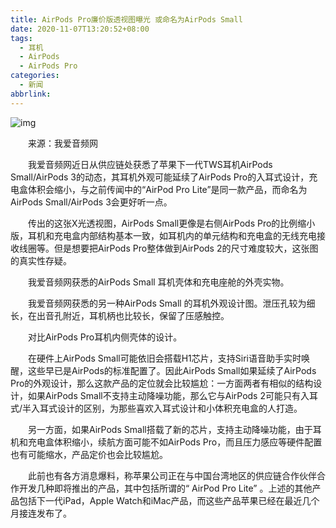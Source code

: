 ```yaml
---
title: AirPods Pro廉价版透视图曝光 或命名为AirPods Small
date: 2020-11-07T13:20:52+08:00
tags:
  - 耳机
  - AirPods
  - AirPods Pro
categories:
  - 新闻
abbrlink:
---
```


![img](https://cdn.jsdelivr.net/gh/yakeing/Documentation@main/Hexo/images/769d-kcpxnwv4360801.png)

　　来源：我爱音频网

　　我爱音频网近日从供应链处获悉了苹果下一代TWS耳机AirPods Small/AirPods 3的动态，其耳机外观可能延续了AirPods Pro的入耳式设计，充电盒体积会缩小，与之前传闻中的“AirPod Pro Lite”是同一款产品，而命名为AirPods Small/AirPods 3会更好听一点。

　　传出的这张X光透视图，AirPods Small更像是右侧AirPods Pro的比例缩小版，耳机和充电盒内部结构基本一致，如耳机内的单元结构和充电盒的无线充电接收线圈等。但是想要把AirPods Pro整体做到AirPods 2的尺寸难度较大，这张图的真实性存疑。

　　我爱音频网获悉的AirPods Small 耳机壳体和充电座舱的外壳实物。

　　我爱音频网获悉的另一种AirPods Small 的耳机外观设计图。泄压孔较为细长，在出音孔附近，耳机柄也比较长，保留了压感触控。

　　对比AirPods Pro耳机内侧壳体的设计。

　　在硬件上AirPods Small可能依旧会搭载H1芯片，支持Siri语音助手实时唤醒，这些早已是AirPods的标准配置了。因此AirPods Small如果延续了AirPods Pro的外观设计，那么这款产品的定位就会比较尴尬：一方面两者有相似的结构设计，如果AirPods Small不支持主动降噪功能，那么它与AirPods 2可能只有入耳式/半入耳式设计的区别，为那些喜欢入耳式设计和小体积充电盒的人打造。

　　另一方面，如果AirPods Small搭载了新的芯片，支持主动降噪功能，由于耳机和充电盒体积缩小，续航方面可能不如AirPods Pro，而且压力感应等硬件配置也有可能缩水，产品定价也会比较尴尬。

　　此前也有各方消息爆料，称苹果公司正在与中国台湾地区的供应链合作伙伴合作开发几种即将推出的产品，其中包括所谓的“ AirPod Pro Lite” 。上述的其他产品包括下一代iPad，Apple Watch和iMac产品，而这些产品苹果已经在最近几个月接连发布了。
